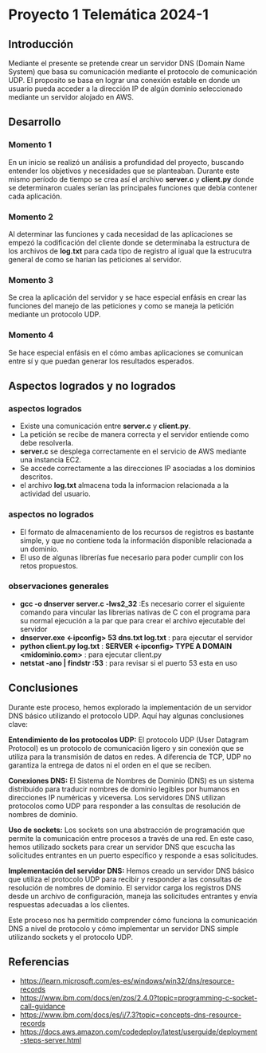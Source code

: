 # Proyecto 1 Telemática 2024-1

## Introducción

Mediante el presente se pretende crear un servidor DNS (Domain Name System) que basa su comunicación mediante el protocolo de comunicación UDP.
El proposito se basa en lograr una conexión estable en donde un usuario pueda acceder a la dirección IP de algún dominio seleccionado mediante un servidor alojado en AWS.

## Desarrollo

### Momento 1
En un inicio se realizó un análisis a profundidad del proyecto, buscando entender los objetivos y necesidades que se planteaban. 
Durante este mismo período de tiempo se crea así el archivo **server.c** y **client.py** donde se determinaron cuales serían las principales funciones que debía contener cada aplicación.

### Momento 2
Al determinar las funciones y cada necesidad de las aplicaciones se empezó la codificación del cliente donde se determinaba la estructura de los archivos de **log.txt** para cada tipo de registro al igual que la estrucutra general de como se harían las peticiones al servidor.

### Momento 3
Se crea la aplicación del servidor y se hace especial enfásis en crear las funciones del manejo de las peticiones y como se maneja la petición mediante un protocolo UDP.

### Momento 4
Se hace especial enfásis en el cómo ambas aplicaciones se comunican entre sí y que puedan generar los resultados esperados.


## Aspectos logrados y no logrados

### aspectos logrados
- Existe una comunicación entre **server.c** y **client.py**.
- La petición se recibe de manera correcta y el servidor entiende como debe resolverla.
- **server.c** se desplega correctamente en el servicio de AWS mediante una instancia EC2.
- Se accede correctamente a las direcciones IP asociadas a los dominios descritos.
- el archivo **log.txt** almacena toda la informacion relacionada a la actividad del usuario.

### aspectos no logrados

- El formato de almacenamiento de los recursos de registros es bastante simple, y que no contiene toda la información disponible relacionada a un dominio.
- El uso de algunas librerías fue necesario para poder cumplir con los retos propuestos.

### observaciones generales

- **gcc -o dnserver server.c -lws2_32**
  :Es necesario correr el siguiente comando para vincular las librerias nativas de C con el programa para su normal ejecución a la par que para crear el archivo ejecutable del servidor
- **dnserver.exe <-ipconfig> 53 dns.txt log.txt** : para ejecutar el servidor
- **python client.py log.txt** : **SERVER <-ipconfig> TYPE A DOMAIN <midominio.com>** : para ejecutar client.py
- **netstat -ano | findstr :53** : para revisar si el puerto 53 esta en uso

## Conclusiones 

Durante este proceso, hemos explorado la implementación de un servidor DNS básico utilizando el protocolo UDP. Aquí hay algunas conclusiones clave:

**Entendimiento de los protocolos UDP:** El protocolo UDP (User Datagram Protocol) es un protocolo de comunicación ligero y sin conexión que se utiliza para la transmisión de datos en redes. A diferencia de TCP, UDP no garantiza la entrega de datos ni el orden en el que se reciben.

**Conexiones DNS:** El Sistema de Nombres de Dominio (DNS) es un sistema distribuido para traducir nombres de dominio legibles por humanos en direcciones IP numéricas y viceversa. Los servidores DNS utilizan protocolos como UDP para responder a las consultas de resolución de nombres de dominio.

**Uso de sockets:** Los sockets son una abstracción de programación que permite la comunicación entre procesos a través de una red. En este caso, hemos utilizado sockets para crear un servidor DNS que escucha las solicitudes entrantes en un puerto específico y responde a esas solicitudes.

**Implementación del servidor DNS:** Hemos creado un servidor DNS básico que utiliza el protocolo UDP para recibir y responder a las consultas de resolución de nombres de dominio. El servidor carga los registros DNS desde un archivo de configuración, maneja las solicitudes entrantes y envía respuestas adecuadas a los clientes.

Este proceso nos ha permitido comprender cómo funciona la comunicación DNS a nivel de protocolo y cómo implementar un servidor DNS simple utilizando sockets y el protocolo UDP.

## Referencias

- https://learn.microsoft.com/es-es/windows/win32/dns/resource-records
- https://www.ibm.com/docs/en/zos/2.4.0?topic=programming-c-socket-call-guidance
- https://www.ibm.com/docs/es/i/7.3?topic=concepts-dns-resource-records
- https://docs.aws.amazon.com/codedeploy/latest/userguide/deployment-steps-server.html
